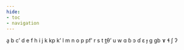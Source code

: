 ```yaml
---
hide:
- toc
- navigation
---
```

a̟
b
cʼ
d
e
f
h
i
j
k
kp
kʼ
l
m
n
o
p
pfʼ
r
s
t
t̪θʼ
u
w
ɑ
ɓ
ɔ
ɗ
ɛ
ɟ
ɡ
ɡb
ɤ
ɬ
ʃ
ʔ
